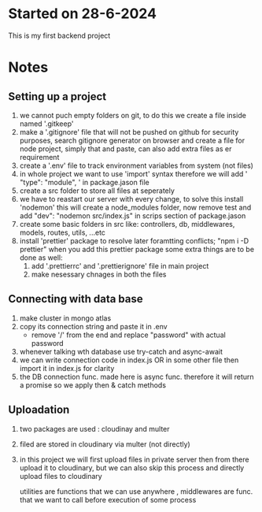 # Started on 28-6-2024

This is my first backend project

# Notes

## Setting up a project

1. we cannot puch empty folders on git, to do this we create a file inside named '.gitkeep'
2. make a '.gitignore' file that will not be pushed on github for security purposes, search gitignore generator on browser and create a file for node project, simply that and paste, can also add extra files as er requirement 
3. create a '.env' file to track environment variables from system (not files)
4. in whole project we want to use 'import' syntax therefore we will add ' "type": "module", ' in package.jason file
5. create a src folder to store all files at seperately
6. we have to reastart our server with every change, to solve this install 'nodemon' this will create a node_modules folder, now remove test and add "dev": "nodemon src/index.js" in scrips section of package.jason
7. create some basic folders in src like: controllers, db, middlewares, models, routes, utils, ...etc
8. install 'prettier' package to resolve later foramtting conflicts;  "npm i -D prettier"
   when you add this prettier package some extra things are to be done as well: 
   1. add '.prettierrc' and '.prettierignore' file in main project 
   2. make nesessary chnages in both the files

## Connecting with data base

1. make cluster in mongo atlas
2. copy its connection string and paste it in .env
    * remove '/' from the end and replace "password" with actual password
3. whenever talking wth database use try-catch and async-await
4. we can write connection code in index.js OR in some other file then import it in index.js for clarity
5. the DB connection func. made here is async func. therefore it will return a promise so we apply then & catch methods

## Uploadation

1. two packages are used : cloudinay and multer
2. filed are stored in cloudinary via multer (not directly)
3. in this project we will first upload files in private server then from there upload it to cloudinary, but we can also skip this process and directly upload files to cloudinary

     utilities are functions that we can use anywhere , middlewares are func. that we want to call before execution of some process